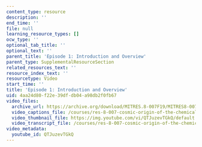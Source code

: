 ```yaml
---
content_type: resource
description: ''
end_time: ''
file: null
learning_resource_types: []
ocw_type: ''
optional_tab_title: ''
optional_text: ''
parent_title: 'Episode 1: Introduction and Overview'
parent_type: SupplementalResourceSection
related_resources_text: ''
resource_index_text: ''
resourcetype: Video
start_time: ''
title: 'Episode 1: Introduction and Overview'
uid: 4aa24d80-f22e-39df-db04-a98db2f0fb67
video_files:
  archive_url: https://archive.org/download/MITRES.8-007F19/MITRES8-007F19_ep01_300k.mp4
  video_captions_file: /courses/res-8-007-cosmic-origin-of-the-chemical-elements-fall-2019/dda98fa8bfc9516895e6a96e12d3c0af_QTJuzevTGkQ.vtt
  video_thumbnail_file: https://img.youtube.com/vi/QTJuzevTGkQ/default.jpg
  video_transcript_file: /courses/res-8-007-cosmic-origin-of-the-chemical-elements-fall-2019/7c85684f26ebf5a3bc8f531199050a5c_QTJuzevTGkQ.pdf
video_metadata:
  youtube_id: QTJuzevTGkQ
---
```

